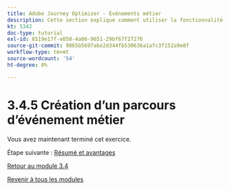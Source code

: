 ```yaml
---
title: Adobe Journey Optimizer - Événements métier
description: Cette section explique comment utiliser la fonctionnalité d'événements métier afin d'exécuter un cas d'utilisation « article en stock »
kt: 5342
doc-type: tutorial
exl-id: 8519e17f-e050-4a06-9651-29bf67f27276
source-git-commit: 9865b5697abe2d344fb530636a1afc3f152a9e8f
workflow-type: tm+mt
source-wordcount: '54'
ht-degree: 0%

---
```


# 3.4.5 Création d’un parcours d’événement métier

Vous avez maintenant terminé cet exercice.

Étape suivante : [Résumé et avantages](./summary.md)

[Retour au module 3.4](./journeyoptimizer.md)

[Revenir à tous les modules](../../../overview.md)
